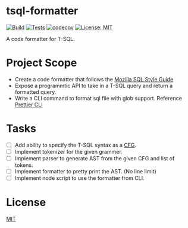 # tsql-formatter
[![Build](https://github.com/silwalanish/tsql-formatter/actions/workflows/build.yml/badge.svg?branch=main)](https://github.com/silwalanish/tsql-formatter/actions/workflows/build.yml)
[![Tests](https://github.com/silwalanish/tsql-formatter/actions/workflows/test.yml/badge.svg)](https://github.com/silwalanish/tsql-formatter/actions/workflows/test.yml)
[![codecov](https://codecov.io/gh/silwalanish/tsql-formatter/branch/main/graph/badge.svg?token=91EGQEVV1K)](https://codecov.io/gh/silwalanish/tsql-formatter)
[![License: MIT](https://img.shields.io/badge/License-MIT-yellow.svg)](https://opensource.org/licenses/MIT)

A code formatter for T-SQL.

# Project Scope
- Create a code formatter that follows the [Mozilla SQL Style Guide](https://docs.telemetry.mozilla.org/concepts/sql_style.html)
- Expose a programmtic API to take in a T-SQL query and return a formatted query.
- Write a CLI command to format sql file with glob support. Reference [Prettier CLI](https://prettier.io/docs/en/cli.html)

# Tasks
- [ ] Add ability to specify the T-SQL syntax as a [CFG](https://en.wikipedia.org/wiki/Context-free_grammar).
- [ ] Implement tokenizer for the given grammer.
- [ ] Implement parser to generate AST from the given CFG and list of tokens.
- [ ] Implement formatter to pretty print the AST. (No line limit)
- [ ] Implement node script to use the formatter from CLI.

# License
[MIT](LICENSE)
